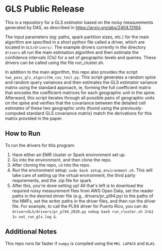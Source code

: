 # GLS Public Release
This is a repository for a GLS estimator based on the noisy measurements generated by DAS, as described in https://arxiv.org/abs/2404.13164.

The input parameters (eg: paths, spark partition sizes, etc.) for the main algorithm are specified in a short python file called a driver, which are located in `GLS/drivers/`. The example drivers currently in the directory `drivers` all run the main estimation algorithm and then estimate the confidence intervals (CIs) for a set of geographic levels and queries. These drivers can be called using the file run_cluster.sh.

In addition to the main algorithm, this repo also provides the script `two_pass_gls_algorithm_cov_test.py`. This script generates a random spine and random query variances and then estimates the GLS estimator variance matrix using the standard approach, ie, forming the full coefficient matrix that encodes the coefficient matrices for each geographic unit in the spine. Afterward, this script iterates through all possible pairs of geographic units on the spine and verifies that the covariance between the detailed cell estimates of these two geographic units (found using the previously-computed standard GLS covariance matrix) match the derivations for this matrix provided in the paper. 

## How to Run
To run the drivers for this program:

1. Have either an EMR cluster or Spark environment set up.
2. Go into the environment, and then clone the repo.
3. After cloning the repo, `cd` into the repo.
4. Run the environment setup: `sudo bash setup_environment.sh`. This will take care of setting up the virtual environment, the third party requirements, and the .zip file for spark.
5. After this, you're done setting up! All that's left is to download the required noisy measurement files from AWS Open Data, set the reader paths in the desired driver file (e.g., drivers/pr_pl94.py) to the paths of the NMFs, set the writer paths in the driver files, and then run the driver file. For example, to call the PL94 driver for Puerto Rico, you can do `driver=GLS/drivers/pr_pl94_2020.py nohup bash run_cluster.sh 2>&1 1> out_run_gls.log &`.

## Additional Notes
This repo runs far faster if `numpy` is compiled using the `MKL LAPACK` and `BLAS`. 
